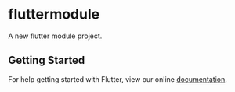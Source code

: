 # fluttermodule

A new flutter module project.

## Getting Started

For help getting started with Flutter, view our online
[documentation](https://flutter.dev/).
